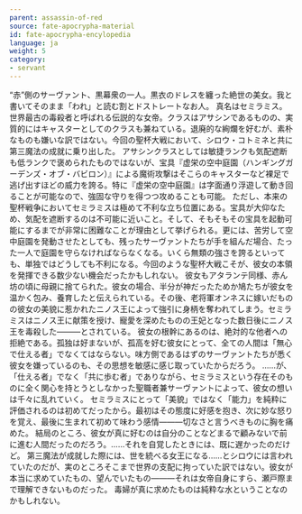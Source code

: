 ```yaml
---
parent: assassin-of-red
source: fate-apocrypha-material
id: fate-apocrypha-encylopedia
language: ja
weight: 5
category:
- servant
---
```


“赤”側のサーヴァント、黒幕衆の一人。黒衣のドレスを纏った絶世の美女。我と書いてそのまま「われ」と読む割とドストレートなお人。
真名はセミラミス。世界最古の毒殺者と呼ばれる伝説的な女帝。クラスはアサシンであるものの、実質的にはキャスターとしてのクラスも兼ねている。退廃的な絢爛を好むが、素朴なものも嫌いな訳ではない。今回の聖杯大戦において、シロウ・コトミネと共に第三魔法の成就に乗り出した。
アサシンクラスとしては敏捷ランクも気配遮断も低ランクで褒められたものではないが、宝具『虚栄の空中庭園（ハンギングガーデンズ・オブ・バビロン）』による魔術攻撃はそこらのキャスターなど裸足で逃げ出すほどの威力を誇る。特に『虚栄の空中庭園』は字面通り浮遊して動き回ることが可能なので、強固な守りを得つつ攻めることも可能。
ただし、本来の聖杯戦争においてセミラミスは極めて不利な立ち位置にある。宝具が大仰なため、気配を遮断するのは不可能に近いこと。そして、そもそもその宝具を起動可能にするまでが非常に困難なことが理由として挙げられる。更には、苦労して空中庭園を発動させたとしても、残ったサーヴァントたちが手を組んだ場合、たった一人で庭園を守らなければならなくなる。いくら無類の強さを誇るといっても、単独ではどうしても不利になる。今回のような聖杯大戦こそが、彼女の本領を発揮できる数少ない機会だったかもしれない。
彼女もアタランテ同様、赤ん坊の頃に母親に捨てられた。彼女の場合、半分が神だったためか鳩たちが彼女を温かく包み、養育したと伝えられている。その後、老将軍オンネスに嫁いだものの彼女の美貌に惹かれたニノス王によって強引に身柄を奪われてしまう。セミラミスはニノス王に献策を授け、寵愛を深めたものの王妃となった数日後にニノス王を毒殺した―――とされている。
彼女の根幹にあるのは、絶対的な他者への拒絶である。孤独は好まないが、孤高を好む彼女にとって、全ての人間は「無心で仕える者」でなくてはならない。味方側であるはずのサーヴァントたちが悉く彼女を嫌っているのも、その思想を敏感に感じ取っていたからだろう。
……が、「仕える者」でなく「共に歩む者」でありながら、セミラミスという存在そのものに全く関心を持とうとしなかった聖職者兼サーヴァントによって、彼女の想いは千々に乱れていく。
セミラミスにとって「美貌」ではなく「能力」を純粋に評価されるのは初めてだったから。最初はその態度に好感を抱き、次に妙な怒りを覚え、最後に生まれて初めて味わう感情―――切なさと言うべきものに胸を痛めた。
結局のところ、彼女が真に好むのは自分のことなどまるで顧みないで前に進む人間だったのだろう。……それを自覚したときには、既に遅かったのだけど。
第三魔法が成就した際には、世を統べる女王になる……とシロウには言われていたのだが、実のところそこまで世界の支配に拘っていた訳ではない。彼女が本当に求めていたもの、望んでいたもの―――それは女帝自身にすら、瀬戸際まで理解できないものだった。
毒婦が真に求めたものは純粋な水ということなのかもしれない。
